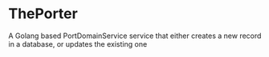# ThePorter
A Golang based PortDomainService service that either creates a new record in a database, or updates the existing one
